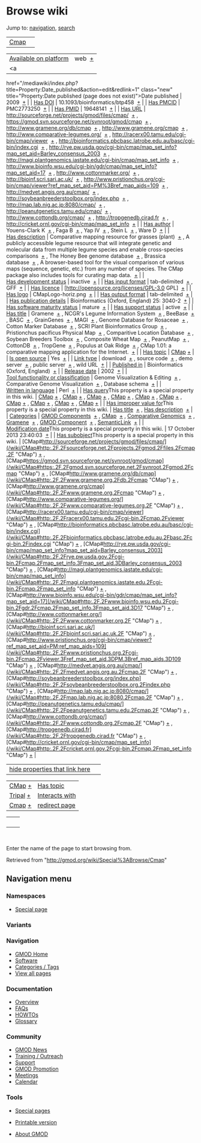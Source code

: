 









<span id="top"></span>







# <span dir="auto">Browse wiki</span>









Jump to: [navigation](#mw-navigation), [search](#p-search)





|                                                                |     |
|----------------------------------------------------------------|-----|
| <a href="/wiki/Cmap" class="mw-redirect" title="Cmap">Cmap</a> |     |

|  |  |
|----|----|
| [Available on platform](/wiki/Property%3AAvailable_on_platform "Property:Available on platform") | <span class="smwb-value">web  <span class="smwsearch">[+](/wiki/Special%3ASearchByProperty/Available-20on-20platform/web "Special%3ASearchByProperty/Available-20on-20platform/web")</span></span> |
| <a
href="/mediawiki/index.php?title=Property:Date_published&amp;action=edit&amp;redlink=1"
class="new"
title="Property:Date published (page does not exist)">Date published</a> | <span class="smwb-value">2009  <span class="smwsearch">[+](/wiki/Special%3ASearchByProperty/Date-20published/2009 "Special%3ASearchByProperty/Date-20published/2009")</span></span> |
| <a
href="/mediawiki/index.php?title=Property:Has_DOI&amp;action=edit&amp;redlink=1"
class="new" title="Property:Has DOI (page does not exist)">Has DOI</a> | <span class="smwb-value">10.1093/bioinformatics/btp458  <span class="smwsearch">[+](/wiki/Special%3ASearchByProperty/Has-20DOI/10.1093-2Fbioinformatics-2Fbtp458 "Special%3ASearchByProperty/Has-20DOI/10.1093-2Fbioinformatics-2Fbtp458")</span></span> |
| <a
href="/mediawiki/index.php?title=Property:Has_PMCID&amp;action=edit&amp;redlink=1"
class="new"
title="Property:Has PMCID (page does not exist)">Has PMCID</a> | <span class="smwb-value">PMC2773250  <span class="smwsearch">[+](/wiki/Special%3ASearchByProperty/Has-20PMCID/PMC2773250 "Special%3ASearchByProperty/Has-20PMCID/PMC2773250")</span></span> |
| <a
href="/mediawiki/index.php?title=Property:Has_PMID&amp;action=edit&amp;redlink=1"
class="new" title="Property:Has PMID (page does not exist)">Has PMID</a> | <span class="smwb-value">19648141  <span class="smwsearch">[+](/wiki/Special%3ASearchByProperty/Has-20PMID/19648141 "Special%3ASearchByProperty/Has-20PMID/19648141")</span></span> |
| [Has URL](/wiki/Property%3AHas_URL "Property:Has URL") | <span class="smwb-value"><a href="http://sourceforge.net/projects/gmod/files/cmap/"
class="external"
rel="nofollow">http://sourceforge.net/projects/gmod/files/cmap/</a>  <span class="smwsearch">[+](/wiki/Special%3ASearchByProperty/Has-20URL/http%3A-2F-2Fsourceforge.net-2Fprojects-2Fgmod-2Ffiles-2Fcmap-2F "Special%3ASearchByProperty/Has-20URL/http%3A-2F-2Fsourceforge.net-2Fprojects-2Fgmod-2Ffiles-2Fcmap-2F")</span></span> , <span class="smwb-value"><a href="https://gmod.svn.sourceforge.net/svnroot/gmod/cmap"
class="external"
rel="nofollow">https://gmod.svn.sourceforge.net/svnroot/gmod/cmap</a>  <span class="smwsearch">[+](/wiki/Special%3ASearchByProperty/Has-20URL/https%3A-2F-2Fgmod.svn.sourceforge.net-2Fsvnroot-2Fgmod-2Fcmap "Special%3ASearchByProperty/Has-20URL/https%3A-2F-2Fgmod.svn.sourceforge.net-2Fsvnroot-2Fgmod-2Fcmap")</span></span> , <span class="smwb-value"><a href="http://www.gramene.org/db/cmap" class="external"
rel="nofollow">http://www.gramene.org/db/cmap</a>  <span class="smwsearch">[+](/wiki/Special%3ASearchByProperty/Has-20URL/http%3A-2F-2Fwww.gramene.org-2Fdb-2Fcmap "Special%3ASearchByProperty/Has-20URL/http%3A-2F-2Fwww.gramene.org-2Fdb-2Fcmap")</span></span> , <span class="smwb-value"><a href="http://www.gramene.org/cmap" class="external"
rel="nofollow">http://www.gramene.org/cmap</a>  <span class="smwsearch">[+](/wiki/Special%3ASearchByProperty/Has-20URL/http%3A-2F-2Fwww.gramene.org-2Fcmap "Special%3ASearchByProperty/Has-20URL/http%3A-2F-2Fwww.gramene.org-2Fcmap")</span></span> , <span class="smwb-value"><a href="http://www.comparative-legumes.org/" class="external"
rel="nofollow">http://www.comparative-legumes.org/</a>  <span class="smwsearch">[+](/wiki/Special%3ASearchByProperty/Has-20URL/http%3A-2F-2Fwww.comparative-2Dlegumes.org-2F "Special%3ASearchByProperty/Has-20URL/http%3A-2F-2Fwww.comparative-2Dlegumes.org-2F")</span></span> , <span class="smwb-value"><a href="http://racerx00.tamu.edu/cgi-bin/cmap/viewer" class="external"
rel="nofollow">http://racerx00.tamu.edu/cgi-bin/cmap/viewer</a>  <span class="smwsearch">[+](/wiki/Special%3ASearchByProperty/Has-20URL/http%3A-2F-2Fracerx00.tamu.edu-2Fcgi-2Dbin-2Fcmap-2Fviewer "Special%3ASearchByProperty/Has-20URL/http%3A-2F-2Fracerx00.tamu.edu-2Fcgi-2Dbin-2Fcmap-2Fviewer")</span></span> , <span class="smwb-value"><a
href="http://bioinformatics.pbcbasc.latrobe.edu.au/basc/cgi-bin/index.cgi"
class="external"
rel="nofollow">http://bioinformatics.pbcbasc.latrobe.edu.au/basc/cgi-bin/index.cgi</a>  <span class="smwsearch">[+](/wiki/Special%3ASearchByProperty/Has-20URL/http%3A-2F-2Fbioinformatics.pbcbasc.latrobe.edu.au-2Fbasc-2Fcgi-2Dbin-2Findex.cgi "Special%3ASearchByProperty/Has-20URL/http%3A-2F-2Fbioinformatics.pbcbasc.latrobe.edu.au-2Fbasc-2Fcgi-2Dbin-2Findex.cgi")</span></span> , <span class="smwb-value"><a
href="http://rye.pw.usda.gov/cgi-bin/cmap/map_set_info?map_set_aid=Barley_consensus_2003"
class="external"
rel="nofollow">http://rye.pw.usda.gov/cgi-bin/cmap/map_set_info?map_set_aid=Barley_consensus_2003</a>  <span class="smwsearch">[+](/wiki/Special%3ASearchByProperty/Has-20URL/http:-2F-2Frye.pw.usda.gov-2Fcgi-2Dbin-2Fcmap-2Fmap_set_info-3Fmap_set_aid%3DBarley_consensus_2003 "Special%3ASearchByProperty/Has-20URL/http:-2F-2Frye.pw.usda.gov-2Fcgi-2Dbin-2Fcmap-2Fmap set info-3Fmap set aid=Barley consensus 2003")</span></span> , <span class="smwb-value"><a
href="http://magi.plantgenomics.iastate.edu/cgi-bin/cmap/map_set_info"
class="external"
rel="nofollow">http://magi.plantgenomics.iastate.edu/cgi-bin/cmap/map_set_info</a>  <span class="smwsearch">[+](/wiki/Special%3ASearchByProperty/Has-20URL/http%3A-2F-2Fmagi.plantgenomics.iastate.edu-2Fcgi-2Dbin-2Fcmap-2Fmap_set_info "Special%3ASearchByProperty/Has-20URL/http:-2F-2Fmagi.plantgenomics.iastate.edu-2Fcgi-2Dbin-2Fcmap-2Fmap set info")</span></span> , <span class="smwb-value"><a
href="http://www.bioinfo.wsu.edu/cgi-bin/gdr/cmap/map_set_info?map_set_aid=17"
class="external"
rel="nofollow">http://www.bioinfo.wsu.edu/cgi-bin/gdr/cmap/map_set_info?map_set_aid=17</a>  <span class="smwsearch">[+](/wiki/Special%3ASearchByProperty/Has-20URL/http:-2F-2Fwww.bioinfo.wsu.edu-2Fcgi-2Dbin-2Fgdr-2Fcmap-2Fmap_set_info-3Fmap_set_aid%3D17 "Special%3ASearchByProperty/Has-20URL/http:-2F-2Fwww.bioinfo.wsu.edu-2Fcgi-2Dbin-2Fgdr-2Fcmap-2Fmap set info-3Fmap set aid=17")</span></span> , <span class="smwb-value"><a href="http://www.cottonmarker.org/" class="external"
rel="nofollow">http://www.cottonmarker.org/</a>  <span class="smwsearch">[+](/wiki/Special%3ASearchByProperty/Has-20URL/http%3A-2F-2Fwww.cottonmarker.org-2F "Special%3ASearchByProperty/Has-20URL/http%3A-2F-2Fwww.cottonmarker.org-2F")</span></span> , <span class="smwb-value"><a href="http://bioinf.scri.sari.ac.uk/" class="external"
rel="nofollow">http://bioinf.scri.sari.ac.uk/</a>  <span class="smwsearch">[+](/wiki/Special%3ASearchByProperty/Has-20URL/http%3A-2F-2Fbioinf.scri.sari.ac.uk-2F "Special%3ASearchByProperty/Has-20URL/http%3A-2F-2Fbioinf.scri.sari.ac.uk-2F")</span></span> , <span class="smwb-value"><a
href="http://www.pristionchus.org/cgi-bin/cmap/viewer?ref_map_set_aid=PM%3Bref_map_aids=109"
class="external"
rel="nofollow">http://www.pristionchus.org/cgi-bin/cmap/viewer?ref_map_set_aid=PM%3Bref_map_aids=109</a>  <span class="smwsearch">[+](/wiki/Special%3ASearchByProperty/Has-20URL/http:-2F-2Fwww.pristionchus.org-2Fcgi-2Dbin-2Fcmap-2Fviewer-3Fref_map_set_aid%3DPM-253Bref_map_aids%3D109 "Special%3ASearchByProperty/Has-20URL/http:-2F-2Fwww.pristionchus.org-2Fcgi-2Dbin-2Fcmap-2Fviewer-3Fref map set aid=PM-253Bref map aids=109")</span></span> , <span class="smwb-value"><a href="http://medvet.angis.org.au/cmap/" class="external"
rel="nofollow">http://medvet.angis.org.au/cmap/</a>  <span class="smwsearch">[+](/wiki/Special%3ASearchByProperty/Has-20URL/http%3A-2F-2Fmedvet.angis.org.au-2Fcmap-2F "Special%3ASearchByProperty/Has-20URL/http%3A-2F-2Fmedvet.angis.org.au-2Fcmap-2F")</span></span> , <span class="smwb-value"><a href="http://soybeanbreederstoolbox.org/index.php" class="external"
rel="nofollow">http://soybeanbreederstoolbox.org/index.php</a>  <span class="smwsearch">[+](/wiki/Special%3ASearchByProperty/Has-20URL/http%3A-2F-2Fsoybeanbreederstoolbox.org-2Findex.php "Special%3ASearchByProperty/Has-20URL/http%3A-2F-2Fsoybeanbreederstoolbox.org-2Findex.php")</span></span> , <span class="smwb-value"><a href="http://map.lab.nig.ac.jp:8080/cmap/" class="external"
rel="nofollow">http://map.lab.nig.ac.jp:8080/cmap/</a>  <span class="smwsearch">[+](/wiki/Special%3ASearchByProperty/Has-20URL/http%3A-2F-2Fmap.lab.nig.ac.jp%3A8080-2Fcmap-2F "Special%3ASearchByProperty/Has-20URL/http%3A-2F-2Fmap.lab.nig.ac.jp%3A8080-2Fcmap-2F")</span></span> , <span class="smwb-value"><a href="http://peanutgenetics.tamu.edu/cmap/" class="external"
rel="nofollow">http://peanutgenetics.tamu.edu/cmap/</a>  <span class="smwsearch">[+](/wiki/Special%3ASearchByProperty/Has-20URL/http%3A-2F-2Fpeanutgenetics.tamu.edu-2Fcmap-2F "Special%3ASearchByProperty/Has-20URL/http%3A-2F-2Fpeanutgenetics.tamu.edu-2Fcmap-2F")</span></span> , <span class="smwb-value"><a href="http://www.cottondb.org/cmap/" class="external"
rel="nofollow">http://www.cottondb.org/cmap/</a>  <span class="smwsearch">[+](/wiki/Special%3ASearchByProperty/Has-20URL/http%3A-2F-2Fwww.cottondb.org-2Fcmap-2F "Special%3ASearchByProperty/Has-20URL/http%3A-2F-2Fwww.cottondb.org-2Fcmap-2F")</span></span> , <span class="smwb-value"><a href="http://tropgenedb.cirad.fr" class="external"
rel="nofollow">http://tropgenedb.cirad.fr</a>  <span class="smwsearch">[+](/wiki/Special%3ASearchByProperty/Has-20URL/http%3A-2F-2Ftropgenedb.cirad.fr "Special%3ASearchByProperty/Has-20URL/http%3A-2F-2Ftropgenedb.cirad.fr")</span></span> , <span class="smwb-value"><a href="http://cricket.ornl.gov/cgi-bin/cmap/map_set_info"
class="external"
rel="nofollow">http://cricket.ornl.gov/cgi-bin/cmap/map_set_info</a>  <span class="smwsearch">[+](/wiki/Special%3ASearchByProperty/Has-20URL/http%3A-2F-2Fcricket.ornl.gov-2Fcgi-2Dbin-2Fcmap-2Fmap_set_info "Special%3ASearchByProperty/Has-20URL/http:-2F-2Fcricket.ornl.gov-2Fcgi-2Dbin-2Fcmap-2Fmap set info")</span></span> |
| <a
href="/mediawiki/index.php?title=Property:Has_author&amp;action=edit&amp;redlink=1"
class="new"
title="Property:Has author (page does not exist)">Has author</a> | <span class="smwb-value">Youens-Clark K  <span class="smwsearch">[+](/wiki/Special%3ASearchByProperty/Has-20author/Youens-2DClark-20K "Special%3ASearchByProperty/Has-20author/Youens-2DClark-20K")</span></span> , <span class="smwb-value">Faga B  <span class="smwsearch">[+](/wiki/Special%3ASearchByProperty/Has-20author/Faga-20B "Special%3ASearchByProperty/Has-20author/Faga-20B")</span></span> , <span class="smwb-value">Yap IV  <span class="smwsearch">[+](/wiki/Special%3ASearchByProperty/Has-20author/Yap-20IV "Special%3ASearchByProperty/Has-20author/Yap-20IV")</span></span> , <span class="smwb-value">Stein L  <span class="smwsearch">[+](/wiki/Special%3ASearchByProperty/Has-20author/Stein-20L "Special%3ASearchByProperty/Has-20author/Stein-20L")</span></span> , <span class="smwb-value">Ware D  <span class="smwsearch">[+](/wiki/Special%3ASearchByProperty/Has-20author/Ware-20D "Special%3ASearchByProperty/Has-20author/Ware-20D")</span></span> |
| [Has description](/wiki/Property%3AHas_description "Property:Has description") | <span class="smwb-value">Comparative mapping resource for grasses (plant)  <span class="smwsearch">[+](/wiki/Special%3ASearchByProperty/Has-20description/Comparative-20mapping-20resource-20for-20grasses-20(plant) "Special%3ASearchByProperty/Has-20description/Comparative-20mapping-20resource-20for-20grasses-20(plant)")</span></span> , <span class="smwb-value">A publicly accessible legume resource that will integrate genetic and molecular data from multiple legume species and enable cross-species comparisons  <span class="smwsearch">[+](/wiki/Special%3ASearchByProperty/Has-20description/A-20publicly-20accessible-20legume-20resource-20that-20will-20integrate-20genetic-20and-20molecular-20data-20from-20multiple-20legume-20species-20and-20enable-20cross-2Dspecies-20comparisons "Special%3ASearchByProperty/Has-20description/A-20publicly-20accessible-20legume-20resource-20that-20will-20integrate-20genetic-20and-20molecular-20data-20from-20multiple-20legume-20species-20and-20enable-20cross-2Dspecies-20comparisons")</span></span> , <span class="smwb-value">The Honey Bee genome database  <span class="smwsearch">[+](/wiki/Special%3ASearchByProperty/Has-20description/The-20Honey-20Bee-20genome-20database "Special%3ASearchByProperty/Has-20description/The-20Honey-20Bee-20genome-20database")</span></span> , <span class="smwb-value">Brassica database  <span class="smwsearch">[+](/wiki/Special%3ASearchByProperty/Has-20description/Brassica-20database "Special%3ASearchByProperty/Has-20description/Brassica-20database")</span></span> , <span class="smwb-value">A browser-based tool for the visual comparison of various maps (sequence, genetic, etc.) from any number of species. The CMap package also includes tools for curating map data.  <span class="smwsearch">[+](/wiki/Special%3ASearchByProperty/Has-20description/A-20browser-2Dbased-20tool-20for-20the-20visual-20comparison-20of-20various-20maps-20(sequence,-20genetic,-20etc.)-20from-20any-20number-20of-20species.-20The-20CMap-20package-20also-20includes-20tools-20for-20curating-20map-20data. "Special%3ASearchByProperty/Has-20description/A-20browser-2Dbased-20tool-20for-20the-20visual-20comparison-20of-20various-20maps-20(sequence,-20genetic,-20etc.)-20from-20any-20number-20of-20species.-20The-20CMap-20package-20also-20includes-20tools-20for-20curating-20map-20data.")</span></span> |
| [Has development status](/wiki/Property%3AHas_development_status "Property:Has development status") | <span class="smwb-value">inactive  <span class="smwsearch">[+](/wiki/Special%3ASearchByProperty/Has-20development-20status/inactive "Special%3ASearchByProperty/Has-20development-20status/inactive")</span></span> |
| [Has input format](/wiki/Property%3AHas_input_format "Property:Has input format") | <span class="smwb-value">tab-delimited  <span class="smwsearch">[+](/wiki/Special%3ASearchByProperty/Has-20input-20format/tab-2Ddelimited "Special%3ASearchByProperty/Has-20input-20format/tab-2Ddelimited")</span></span> , <span class="smwb-value">GFF  <span class="smwsearch">[+](/wiki/Special%3ASearchByProperty/Has-20input-20format/GFF "Special%3ASearchByProperty/Has-20input-20format/GFF")</span></span> |
| [Has licence](/wiki/Property%3AHas_licence "Property:Has licence") | <span class="smwb-value">\[http://opensource.org/licenses/GPL-3.0 GPL\]  <span class="smwsearch">[+](/wiki/Special%3ASearchByProperty/Has-20licence/-5Bhttp%3A-2F-2Fopensource.org-2Flicenses-2FGPL-2D3.0-20GPL-5D "Special%3ASearchByProperty/Has-20licence/-5Bhttp%3A-2F-2Fopensource.org-2Flicenses-2FGPL-2D3.0-20GPL-5D")</span></span> |
| [Has logo](/wiki/Property%3AHas_logo "Property:Has logo") | <span class="smwb-value">CMapLogo-horiz.png  <span class="smwsearch">[+](/wiki/Special%3ASearchByProperty/Has-20logo/CMapLogo-2Dhoriz.png "Special%3ASearchByProperty/Has-20logo/CMapLogo-2Dhoriz.png")</span></span> |
| [Has output format](/wiki/Property%3AHas_output_format "Property:Has output format") | <span class="smwb-value">tab-delimited  <span class="smwsearch">[+](/wiki/Special%3ASearchByProperty/Has-20output-20format/tab-2Ddelimited "Special%3ASearchByProperty/Has-20output-20format/tab-2Ddelimited")</span></span> |
| <a
href="/mediawiki/index.php?title=Property:Has_publication_details&amp;action=edit&amp;redlink=1"
class="new"
title="Property:Has publication details (page does not exist)">Has publication details</a> | <span class="smwb-value">Bioinformatics (Oxford, England) 25: 3040-2  <span class="smwsearch">[+](/wiki/Special%3ASearchByProperty/Has-20publication-20details/Bioinformatics-20(Oxford,-20England)-2025:-203040-2D2 "Special%3ASearchByProperty/Has-20publication-20details/Bioinformatics-20(Oxford,-20England)-2025:-203040-2D2")</span></span> |
| [Has software maturity status](/wiki/Property%3AHas_software_maturity_status "Property:Has software maturity status") | <span class="smwb-value">mature  <span class="smwsearch">[+](/wiki/Special%3ASearchByProperty/Has-20software-20maturity-20status/mature "Special%3ASearchByProperty/Has-20software-20maturity-20status/mature")</span></span> |
| [Has support status](/wiki/Property%3AHas_support_status "Property:Has support status") | <span class="smwb-value">active  <span class="smwsearch">[+](/wiki/Special%3ASearchByProperty/Has-20support-20status/active "Special%3ASearchByProperty/Has-20support-20status/active")</span></span> |
| [Has title](/wiki/Property%3AHas_title "Property:Has title") | <span class="smwb-value">Gramene  <span class="smwsearch">[+](/wiki/Special%3ASearchByProperty/Has-20title/Gramene "Special%3ASearchByProperty/Has-20title/Gramene")</span></span> , <span class="smwb-value">NCGR's Legume Information System  <span class="smwsearch">[+](/wiki/Special%3ASearchByProperty/Has-20title/NCGR%27s-20Legume-20Information-20System "Special%3ASearchByProperty/Has-20title/NCGR's-20Legume-20Information-20System")</span></span> , <span class="smwb-value">BeeBase  <span class="smwsearch">[+](/wiki/Special%3ASearchByProperty/Has-20title/BeeBase "Special%3ASearchByProperty/Has-20title/BeeBase")</span></span> , <span class="smwb-value">BASC  <span class="smwsearch">[+](/wiki/Special%3ASearchByProperty/Has-20title/BASC "Special%3ASearchByProperty/Has-20title/BASC")</span></span> , <span class="smwb-value">GrainGenes  <span class="smwsearch">[+](/wiki/Special%3ASearchByProperty/Has-20title/GrainGenes "Special%3ASearchByProperty/Has-20title/GrainGenes")</span></span> , <span class="smwb-value">MAGI  <span class="smwsearch">[+](/wiki/Special%3ASearchByProperty/Has-20title/MAGI "Special%3ASearchByProperty/Has-20title/MAGI")</span></span> , <span class="smwb-value">Genome Database for Rosaceae  <span class="smwsearch">[+](/wiki/Special%3ASearchByProperty/Has-20title/Genome-20Database-20for-20Rosaceae "Special%3ASearchByProperty/Has-20title/Genome-20Database-20for-20Rosaceae")</span></span> , <span class="smwb-value">Cotton Marker Database  <span class="smwsearch">[+](/wiki/Special%3ASearchByProperty/Has-20title/Cotton-20Marker-20Database "Special%3ASearchByProperty/Has-20title/Cotton-20Marker-20Database")</span></span> , <span class="smwb-value">SCRI Plant Bioinformatics Group  <span class="smwsearch">[+](/wiki/Special%3ASearchByProperty/Has-20title/SCRI-20Plant-20Bioinformatics-20Group "Special%3ASearchByProperty/Has-20title/SCRI-20Plant-20Bioinformatics-20Group")</span></span> , <span class="smwb-value">Pristionchus pacificus Physical Map  <span class="smwsearch">[+](/wiki/Special%3ASearchByProperty/Has-20title/Pristionchus-20pacificus-20Physical-20Map "Special%3ASearchByProperty/Has-20title/Pristionchus-20pacificus-20Physical-20Map")</span></span> , <span class="smwb-value">Comparitive Location Database  <span class="smwsearch">[+](/wiki/Special%3ASearchByProperty/Has-20title/Comparitive-20Location-20Database "Special%3ASearchByProperty/Has-20title/Comparitive-20Location-20Database")</span></span> , <span class="smwb-value">Soybean Breeders Toolbox  <span class="smwsearch">[+](/wiki/Special%3ASearchByProperty/Has-20title/Soybean-20Breeders-20Toolbox "Special%3ASearchByProperty/Has-20title/Soybean-20Breeders-20Toolbox")</span></span> , <span class="smwb-value">Composite Wheat Map  <span class="smwsearch">[+](/wiki/Special%3ASearchByProperty/Has-20title/Composite-20Wheat-20Map "Special%3ASearchByProperty/Has-20title/Composite-20Wheat-20Map")</span></span> , <span class="smwb-value">PeanutMap  <span class="smwsearch">[+](/wiki/Special%3ASearchByProperty/Has-20title/PeanutMap "Special%3ASearchByProperty/Has-20title/PeanutMap")</span></span> , <span class="smwb-value">CottonDB  <span class="smwsearch">[+](/wiki/Special%3ASearchByProperty/Has-20title/CottonDB "Special%3ASearchByProperty/Has-20title/CottonDB")</span></span> , <span class="smwb-value">TropGene  <span class="smwsearch">[+](/wiki/Special%3ASearchByProperty/Has-20title/TropGene "Special%3ASearchByProperty/Has-20title/TropGene")</span></span> , <span class="smwb-value">Populus at Oak Ridge  <span class="smwsearch">[+](/wiki/Special%3ASearchByProperty/Has-20title/Populus-20at-20Oak-20Ridge "Special%3ASearchByProperty/Has-20title/Populus-20at-20Oak-20Ridge")</span></span> , <span class="smwb-value">CMap 1.01: a comparative mapping application for the Internet.  <span class="smwsearch">[+](/wiki/Special%3ASearchByProperty/Has-20title/CMap-201.01:-20a-20comparative-20mapping-20application-20for-20the-20Internet. "Special%3ASearchByProperty/Has-20title/CMap-201.01:-20a-20comparative-20mapping-20application-20for-20the-20Internet.")</span></span> |
| [Has topic](/wiki/Property%3AHas_topic "Property:Has topic") | <span class="smwb-value">[CMap](/wiki/CMap "CMap") <span class="smwbrowse">[+](/wiki/Special%3ABrowse/CMap "Special%3ABrowse/CMap")</span></span> |
| [Is open source](/wiki/Property%3AIs_open_source "Property:Is open source") | <span class="smwb-value">Yes  <span class="smwsearch">[+](/wiki/Special%3ASearchByProperty/Is-20open-20source/Yes "Special%3ASearchByProperty/Is-20open-20source/Yes")</span></span> |
| [Link type](/wiki/Property%3ALink_type "Property:Link type") | <span class="smwb-value">download  <span class="smwsearch">[+](/wiki/Special%3ASearchByProperty/Link-20type/download "Special%3ASearchByProperty/Link-20type/download")</span></span> , <span class="smwb-value">source code  <span class="smwsearch">[+](/wiki/Special%3ASearchByProperty/Link-20type/source-20code "Special%3ASearchByProperty/Link-20type/source-20code")</span></span> , <span class="smwb-value">demo server  <span class="smwsearch">[+](/wiki/Special%3ASearchByProperty/Link-20type/demo-20server "Special%3ASearchByProperty/Link-20type/demo-20server")</span></span> , <span class="smwb-value">public server  <span class="smwsearch">[+](/wiki/Special%3ASearchByProperty/Link-20type/public-20server "Special%3ASearchByProperty/Link-20type/public-20server")</span></span> , <span class="smwb-value">wild URL  <span class="smwsearch">[+](/wiki/Special%3ASearchByProperty/Link-20type/wild-20URL "Special%3ASearchByProperty/Link-20type/wild-20URL")</span></span> |
| <a
href="/mediawiki/index.php?title=Property:Published_in&amp;action=edit&amp;redlink=1"
class="new"
title="Property:Published in (page does not exist)">Published in</a> | <span class="smwb-value">Bioinformatics (Oxford, England)  <span class="smwsearch">[+](/wiki/Special%3ASearchByProperty/Published-20in/Bioinformatics-20(Oxford,-20England) "Special%3ASearchByProperty/Published-20in/Bioinformatics-20(Oxford,-20England)")</span></span> |
| [Release date](/wiki/Property%3ARelease_date "Property:Release date") | <span class="smwb-value">2002  <span class="smwsearch">[+](/wiki/Special%3ASearchByProperty/Release-20date/2002 "Special%3ASearchByProperty/Release-20date/2002")</span></span> |
| [Tool functionality or classification](/wiki/Property%3ATool_functionality_or_classification "Property:Tool functionality or classification") | <span class="smwb-value">Genome Visualization & Editing  <span class="smwsearch">[+](/wiki/Special%3ASearchByProperty/Tool-20functionality-20or-20classification/Genome-20Visualization-20-26-20Editing "Special%3ASearchByProperty/Tool-20functionality-20or-20classification/Genome-20Visualization-20-26-20Editing")</span></span> , <span class="smwb-value">Comparative Genome Visualization  <span class="smwsearch">[+](/wiki/Special%3ASearchByProperty/Tool-20functionality-20or-20classification/Comparative-20Genome-20Visualization "Special%3ASearchByProperty/Tool-20functionality-20or-20classification/Comparative-20Genome-20Visualization")</span></span> , <span class="smwb-value">Database schema  <span class="smwsearch">[+](/wiki/Special%3ASearchByProperty/Tool-20functionality-20or-20classification/Database-20schema "Special%3ASearchByProperty/Tool-20functionality-20or-20classification/Database-20schema")</span></span> |
| [Written in language](/wiki/Property%3AWritten_in_language "Property:Written in language") | <span class="smwb-value">Perl  <span class="smwsearch">[+](/wiki/Special%3ASearchByProperty/Written-20in-20language/Perl "Special%3ASearchByProperty/Written-20in-20language/Perl")</span></span> |
| <span class="smw-highlighter" data-type="1" state="inline" data-title="Property"><span class="smwbuiltin">[Has query](/wiki/Property:Has_query "Property:Has query")</span><span class="smwttcontent">This property is a special property in this wiki.</span></span> | <span class="smwb-value">[CMap](/wiki/CMap#_QUERY0705f9a2aada5d9cbd4804ef7d0e01cd "CMap") <span class="smwbrowse">[+](/wiki/Special%3ABrowse/CMap-23_QUERY0705f9a2aada5d9cbd4804ef7d0e01cd "Special%3ABrowse/CMap-23 QUERY0705f9a2aada5d9cbd4804ef7d0e01cd")</span></span> , <span class="smwb-value">[CMap](/wiki/CMap#_QUERY7b420865545551f7183675125b8d9e6f "CMap") <span class="smwbrowse">[+](/wiki/Special%3ABrowse/CMap-23_QUERY7b420865545551f7183675125b8d9e6f "Special%3ABrowse/CMap-23 QUERY7b420865545551f7183675125b8d9e6f")</span></span> , <span class="smwb-value">[CMap](/wiki/CMap#_QUERY708c882f6506039680034ff602a41148 "CMap") <span class="smwbrowse">[+](/wiki/Special%3ABrowse/CMap-23_QUERY708c882f6506039680034ff602a41148 "Special%3ABrowse/CMap-23 QUERY708c882f6506039680034ff602a41148")</span></span> , <span class="smwb-value">[CMap](/wiki/CMap#_QUERYe88d65f36584ad90147d1b37780abe04 "CMap") <span class="smwbrowse">[+](/wiki/Special%3ABrowse/CMap-23_QUERYe88d65f36584ad90147d1b37780abe04 "Special%3ABrowse/CMap-23 QUERYe88d65f36584ad90147d1b37780abe04")</span></span> , <span class="smwb-value">[CMap](/wiki/CMap#_QUERY9dc462f9578e23031f5f804d6c49fdb3 "CMap") <span class="smwbrowse">[+](/wiki/Special%3ABrowse/CMap-23_QUERY9dc462f9578e23031f5f804d6c49fdb3 "Special%3ABrowse/CMap-23 QUERY9dc462f9578e23031f5f804d6c49fdb3")</span></span> , <span class="smwb-value">[CMap](/wiki/CMap#_QUERYd2cc4e14814fb2a1bae1057f7a6ea370 "CMap") <span class="smwbrowse">[+](/wiki/Special%3ABrowse/CMap-23_QUERYd2cc4e14814fb2a1bae1057f7a6ea370 "Special%3ABrowse/CMap-23 QUERYd2cc4e14814fb2a1bae1057f7a6ea370")</span></span> , <span class="smwb-value">[CMap](/wiki/CMap#_QUERY88a1da86c9890a26d6e594d9019dd274 "CMap") <span class="smwbrowse">[+](/wiki/Special%3ABrowse/CMap-23_QUERY88a1da86c9890a26d6e594d9019dd274 "Special%3ABrowse/CMap-23 QUERY88a1da86c9890a26d6e594d9019dd274")</span></span> , <span class="smwb-value">[CMap](/wiki/CMap#_QUERYebb6a95f0d470efe26ff11dcdcc71421 "CMap") <span class="smwbrowse">[+](/wiki/Special%3ABrowse/CMap-23_QUERYebb6a95f0d470efe26ff11dcdcc71421 "Special%3ABrowse/CMap-23 QUERYebb6a95f0d470efe26ff11dcdcc71421")</span></span> , <span class="smwb-value">[CMap](/wiki/CMap#_QUERYd62c84ac881db8688ce0682a3bc4d907 "CMap") <span class="smwbrowse">[+](/wiki/Special%3ABrowse/CMap-23_QUERYd62c84ac881db8688ce0682a3bc4d907 "Special%3ABrowse/CMap-23 QUERYd62c84ac881db8688ce0682a3bc4d907")</span></span> , <span class="smwb-value">[CMap](/wiki/CMap#_QUERYffeaf28b67db3d11915d96ccf200f152 "CMap") <span class="smwbrowse">[+](/wiki/Special%3ABrowse/CMap-23_QUERYffeaf28b67db3d11915d96ccf200f152 "Special%3ABrowse/CMap-23 QUERYffeaf28b67db3d11915d96ccf200f152")</span></span> |
| <span class="smw-highlighter" data-type="1" state="inline" data-title="Property"><span class="smwbuiltin">[Has improper value for](/wiki/Property:Has_improper_value_for "Property:Has improper value for")</span><span class="smwttcontent">This property is a special property in this wiki.</span></span> | <span class="smwb-value">[Has title](/wiki/Property%3AHas_title "Property:Has title")  <span class="smwsearch">[+](/wiki/Special%3ASearchByProperty/Has-20improper-20value-20for/Has-20title "Special%3ASearchByProperty/Has-20improper-20value-20for/Has-20title")</span></span> , <span class="smwb-value">[Has description](/wiki/Property%3AHas_description "Property:Has description")  <span class="smwsearch">[+](/wiki/Special%3ASearchByProperty/Has-20improper-20value-20for/Has-20description "Special%3ASearchByProperty/Has-20improper-20value-20for/Has-20description")</span></span> |
| [Categories](/wiki/Special%3ACategories "Special%3ACategories") | <span class="smwb-value">[GMOD Components](/wiki/Category%3AGMOD_Components "Category%3AGMOD Components")  <span class="smwsearch">[+](/wiki/Special%3ASearchByProperty/GMOD-20Components "Special%3ASearchByProperty/GMOD-20Components")</span></span> , <span class="smwb-value">[CMap](/wiki/Category%3ACMap "Category%3ACMap")  <span class="smwsearch">[+](/wiki/Special%3ASearchByProperty/CMap "Special%3ASearchByProperty/CMap")</span></span> , <span class="smwb-value">[Comparative Genomics](/wiki/Category%3AComparative_Genomics "Category%3AComparative Genomics")  <span class="smwsearch">[+](/wiki/Special%3ASearchByProperty/Comparative-20Genomics "Special%3ASearchByProperty/Comparative-20Genomics")</span></span> , <span class="smwb-value">[Gramene](/wiki/Category%3AGramene "Category%3AGramene")  <span class="smwsearch">[+](/wiki/Special%3ASearchByProperty/Gramene "Special%3ASearchByProperty/Gramene")</span></span> , <span class="smwb-value">[GMOD Component](/wiki/Category%3AGMOD_Component "Category%3AGMOD Component")  <span class="smwsearch">[+](/wiki/Special%3ASearchByProperty/GMOD-20Component "Special%3ASearchByProperty/GMOD-20Component")</span></span> , <span class="smwb-value"><a
href="/mediawiki/index.php?title=Category%3ASemanticLink&amp;action=edit&amp;redlink=1"
class="new"
title="Category%3ASemanticLink (page does not exist)">SemanticLink</a>  <span class="smwsearch">[+](/wiki/Special%3ASearchByProperty/SemanticLink "Special%3ASearchByProperty/SemanticLink")</span></span> |
| <span class="smw-highlighter" data-type="1" state="inline" data-title="Property"><span class="smwbuiltin">[Modification date](/wiki/Property:Modification_date "Property:Modification date")</span><span class="smwttcontent">This property is a special property in this wiki.</span></span> | <span class="smwb-value">17 October 2013 23:40:03  <span class="smwsearch">[+](/wiki/Special%3ASearchByProperty/Modification-20date/17-20October-202013-2023:40:03 "Special%3ASearchByProperty/Modification-20date/17-20October-202013-2023:40:03")</span></span> |
| <span class="smw-highlighter" data-type="1" state="inline" data-title="Property"><span class="smwbuiltin">[Has subobject](/wiki/Property%3AHas_subobject "Property:Has subobject")</span><span class="smwttcontent">This property is a special property in this wiki.</span></span> | <span class="smwb-value">[CMap#http://sourceforge.net/projects/gmod/files/cmap/](/wiki/CMap#http:.2F.2Fsourceforge.net.2Fprojects.2Fgmod.2Ffiles.2Fcmap.2F "CMap") <span class="smwbrowse">[+](/wiki/Special%3ABrowse/CMap-23http%3A-2F-2Fsourceforge.net-2Fprojects-2Fgmod-2Ffiles-2Fcmap-2F "Special%3ABrowse/CMap-23http%3A-2F-2Fsourceforge.net-2Fprojects-2Fgmod-2Ffiles-2Fcmap-2F")</span></span> , <span class="smwb-value">[CMap#https://gmod.svn.sourceforge.net/svnroot/gmod/cmap](/wiki/CMap#https:.2F.2Fgmod.svn.sourceforge.net.2Fsvnroot.2Fgmod.2Fcmap "CMap") <span class="smwbrowse">[+](/wiki/Special%3ABrowse/CMap-23https%3A-2F-2Fgmod.svn.sourceforge.net-2Fsvnroot-2Fgmod-2Fcmap "Special%3ABrowse/CMap-23https%3A-2F-2Fgmod.svn.sourceforge.net-2Fsvnroot-2Fgmod-2Fcmap")</span></span> , <span class="smwb-value">[CMap#http://www.gramene.org/db/cmap](/wiki/CMap#http:.2F.2Fwww.gramene.org.2Fdb.2Fcmap "CMap") <span class="smwbrowse">[+](/wiki/Special%3ABrowse/CMap-23http%3A-2F-2Fwww.gramene.org-2Fdb-2Fcmap "Special%3ABrowse/CMap-23http%3A-2F-2Fwww.gramene.org-2Fdb-2Fcmap")</span></span> , <span class="smwb-value">[CMap#http://www.gramene.org/cmap](/wiki/CMap#http:.2F.2Fwww.gramene.org.2Fcmap "CMap") <span class="smwbrowse">[+](/wiki/Special%3ABrowse/CMap-23http%3A-2F-2Fwww.gramene.org-2Fcmap "Special%3ABrowse/CMap-23http%3A-2F-2Fwww.gramene.org-2Fcmap")</span></span> , <span class="smwb-value">[CMap#http://www.comparative-legumes.org/](/wiki/CMap#http:.2F.2Fwww.comparative-legumes.org.2F "CMap") <span class="smwbrowse">[+](/wiki/Special%3ABrowse/CMap-23http%3A-2F-2Fwww.comparative-2Dlegumes.org-2F "Special%3ABrowse/CMap-23http%3A-2F-2Fwww.comparative-2Dlegumes.org-2F")</span></span> , <span class="smwb-value">[CMap#http://racerx00.tamu.edu/cgi-bin/cmap/viewer](/wiki/CMap#http:.2F.2Fracerx00.tamu.edu.2Fcgi-bin.2Fcmap.2Fviewer "CMap") <span class="smwbrowse">[+](/wiki/Special%3ABrowse/CMap-23http%3A-2F-2Fracerx00.tamu.edu-2Fcgi-2Dbin-2Fcmap-2Fviewer "Special%3ABrowse/CMap-23http%3A-2F-2Fracerx00.tamu.edu-2Fcgi-2Dbin-2Fcmap-2Fviewer")</span></span> , <span class="smwb-value">[CMap#http://bioinformatics.pbcbasc.latrobe.edu.au/basc/cgi-bin/index.cgi](/wiki/CMap#http:.2F.2Fbioinformatics.pbcbasc.latrobe.edu.au.2Fbasc.2Fcgi-bin.2Findex.cgi "CMap") <span class="smwbrowse">[+](/wiki/Special%3ABrowse/CMap-23http%3A-2F-2Fbioinformatics.pbcbasc.latrobe.edu.au-2Fbasc-2Fcgi-2Dbin-2Findex.cgi "Special%3ABrowse/CMap-23http%3A-2F-2Fbioinformatics.pbcbasc.latrobe.edu.au-2Fbasc-2Fcgi-2Dbin-2Findex.cgi")</span></span> , <span class="smwb-value">[CMap#http://rye.pw.usda.gov/cgi-bin/cmap/map_set_info?map_set_aid=Barley_consensus_2003](/wiki/CMap#http:.2F.2Frye.pw.usda.gov.2Fcgi-bin.2Fcmap.2Fmap_set_info.3Fmap_set_aid.3DBarley_consensus_2003 "CMap") <span class="smwbrowse">[+](/wiki/Special%3ABrowse/CMap-23http:-2F-2Frye.pw.usda.gov-2Fcgi-2Dbin-2Fcmap-2Fmap_set_info-3Fmap_set_aid%3DBarley_consensus_2003 "Special%3ABrowse/CMap-23http:-2F-2Frye.pw.usda.gov-2Fcgi-2Dbin-2Fcmap-2Fmap set info-3Fmap set aid=Barley consensus 2003")</span></span> , <span class="smwb-value">[CMap#http://magi.plantgenomics.iastate.edu/cgi-bin/cmap/map_set_info](/wiki/CMap#http:.2F.2Fmagi.plantgenomics.iastate.edu.2Fcgi-bin.2Fcmap.2Fmap_set_info "CMap") <span class="smwbrowse">[+](/wiki/Special%3ABrowse/CMap-23http%3A-2F-2Fmagi.plantgenomics.iastate.edu-2Fcgi-2Dbin-2Fcmap-2Fmap_set_info "Special%3ABrowse/CMap-23http:-2F-2Fmagi.plantgenomics.iastate.edu-2Fcgi-2Dbin-2Fcmap-2Fmap set info")</span></span> , <span class="smwb-value">[CMap#http://www.bioinfo.wsu.edu/cgi-bin/gdr/cmap/map_set_info?map_set_aid=17](/wiki/CMap#http:.2F.2Fwww.bioinfo.wsu.edu.2Fcgi-bin.2Fgdr.2Fcmap.2Fmap_set_info.3Fmap_set_aid.3D17 "CMap") <span class="smwbrowse">[+](/wiki/Special%3ABrowse/CMap-23http:-2F-2Fwww.bioinfo.wsu.edu-2Fcgi-2Dbin-2Fgdr-2Fcmap-2Fmap_set_info-3Fmap_set_aid%3D17 "Special%3ABrowse/CMap-23http:-2F-2Fwww.bioinfo.wsu.edu-2Fcgi-2Dbin-2Fgdr-2Fcmap-2Fmap set info-3Fmap set aid=17")</span></span> , <span class="smwb-value">[CMap#http://www.cottonmarker.org/](/wiki/CMap#http:.2F.2Fwww.cottonmarker.org.2F "CMap") <span class="smwbrowse">[+](/wiki/Special%3ABrowse/CMap-23http%3A-2F-2Fwww.cottonmarker.org-2F "Special%3ABrowse/CMap-23http%3A-2F-2Fwww.cottonmarker.org-2F")</span></span> , <span class="smwb-value">[CMap#http://bioinf.scri.sari.ac.uk/](/wiki/CMap#http:.2F.2Fbioinf.scri.sari.ac.uk.2F "CMap") <span class="smwbrowse">[+](/wiki/Special%3ABrowse/CMap-23http%3A-2F-2Fbioinf.scri.sari.ac.uk-2F "Special%3ABrowse/CMap-23http%3A-2F-2Fbioinf.scri.sari.ac.uk-2F")</span></span> , <span class="smwb-value">[CMap#http://www.pristionchus.org/cgi-bin/cmap/viewer?ref_map_set_aid=PM;ref_map_aids=109](/wiki/CMap#http:.2F.2Fwww.pristionchus.org.2Fcgi-bin.2Fcmap.2Fviewer.3Fref_map_set_aid.3DPM.3Bref_map_aids.3D109 "CMap") <span class="smwbrowse">[+](/wiki/Special%3ABrowse/CMap-23http:-2F-2Fwww.pristionchus.org-2Fcgi-2Dbin-2Fcmap-2Fviewer-3Fref_map_set_aid%3DPM;ref_map_aids%3D109 "Special%3ABrowse/CMap-23http:-2F-2Fwww.pristionchus.org-2Fcgi-2Dbin-2Fcmap-2Fviewer-3Fref map set aid=PM;ref map aids=109")</span></span> , <span class="smwb-value">[CMap#http://medvet.angis.org.au/cmap/](/wiki/CMap#http:.2F.2Fmedvet.angis.org.au.2Fcmap.2F "CMap") <span class="smwbrowse">[+](/wiki/Special%3ABrowse/CMap-23http%3A-2F-2Fmedvet.angis.org.au-2Fcmap-2F "Special%3ABrowse/CMap-23http%3A-2F-2Fmedvet.angis.org.au-2Fcmap-2F")</span></span> , <span class="smwb-value">[CMap#http://soybeanbreederstoolbox.org/index.php](/wiki/CMap#http:.2F.2Fsoybeanbreederstoolbox.org.2Findex.php "CMap") <span class="smwbrowse">[+](/wiki/Special%3ABrowse/CMap-23http%3A-2F-2Fsoybeanbreederstoolbox.org-2Findex.php "Special%3ABrowse/CMap-23http%3A-2F-2Fsoybeanbreederstoolbox.org-2Findex.php")</span></span> , <span class="smwb-value">[CMap#http://map.lab.nig.ac.jp:8080/cmap/](/wiki/CMap#http:.2F.2Fmap.lab.nig.ac.jp:8080.2Fcmap.2F "CMap") <span class="smwbrowse">[+](/wiki/Special%3ABrowse/CMap-23http%3A-2F-2Fmap.lab.nig.ac.jp%3A8080-2Fcmap-2F "Special%3ABrowse/CMap-23http%3A-2F-2Fmap.lab.nig.ac.jp%3A8080-2Fcmap-2F")</span></span> , <span class="smwb-value">[CMap#http://peanutgenetics.tamu.edu/cmap/](/wiki/CMap#http:.2F.2Fpeanutgenetics.tamu.edu.2Fcmap.2F "CMap") <span class="smwbrowse">[+](/wiki/Special%3ABrowse/CMap-23http%3A-2F-2Fpeanutgenetics.tamu.edu-2Fcmap-2F "Special%3ABrowse/CMap-23http%3A-2F-2Fpeanutgenetics.tamu.edu-2Fcmap-2F")</span></span> , <span class="smwb-value">[CMap#http://www.cottondb.org/cmap/](/wiki/CMap#http:.2F.2Fwww.cottondb.org.2Fcmap.2F "CMap") <span class="smwbrowse">[+](/wiki/Special%3ABrowse/CMap-23http%3A-2F-2Fwww.cottondb.org-2Fcmap-2F "Special%3ABrowse/CMap-23http%3A-2F-2Fwww.cottondb.org-2Fcmap-2F")</span></span> , <span class="smwb-value">[CMap#http://tropgenedb.cirad.fr](/wiki/CMap#http:.2F.2Ftropgenedb.cirad.fr "CMap") <span class="smwbrowse">[+](/wiki/Special%3ABrowse/CMap-23http%3A-2F-2Ftropgenedb.cirad.fr "Special%3ABrowse/CMap-23http%3A-2F-2Ftropgenedb.cirad.fr")</span></span> , <span class="smwb-value">[CMap#http://cricket.ornl.gov/cgi-bin/cmap/map_set_info](/wiki/CMap#http:.2F.2Fcricket.ornl.gov.2Fcgi-bin.2Fcmap.2Fmap_set_info "CMap") <span class="smwbrowse">[+](/wiki/Special%3ABrowse/CMap-23http%3A-2F-2Fcricket.ornl.gov-2Fcgi-2Dbin-2Fcmap-2Fmap_set_info "Special%3ABrowse/CMap-23http:-2F-2Fcricket.ornl.gov-2Fcgi-2Dbin-2Fcmap-2Fmap set info")</span></span> |

<span id="smw_browse_incoming"></span>

|  |  |
|----|----|
| [hide properties that link here](/mediawiki/index.php?title=Special:Browse&offset=0&dir=out&article=Cmap)  |  |

|  |  |
|----|----|
| <span class="smwb-ivalue">[CMap](/wiki/CMap "CMap") <span class="smwbrowse">[+](/wiki/Special%3ABrowse/CMap "Special%3ABrowse/CMap")</span></span> | [Has topic](/wiki/Property%3AHas_topic "Property:Has topic") |
| <span class="smwb-ivalue">[Tripal](/wiki/Tripal "Tripal") <span class="smwbrowse">[+](/wiki/Special%3ABrowse/Tripal "Special%3ABrowse/Tripal")</span></span> | [Interacts with](/wiki/Property%3AInteracts_with "Property:Interacts with") |
| <span class="smwb-ivalue"><a href="/wiki/Cmap" class="mw-redirect" title="Cmap">Cmap</a> <span class="smwbrowse">[+](/wiki/Special%3ABrowse/Cmap "Special%3ABrowse/Cmap")</span></span> | [redirect page](/wiki/Special:ListRedirects "Special:ListRedirects") |

|     |     |
|-----|-----|
|     |     |

 

Enter the name of the page to start browsing from.  





Retrieved from "<http://gmod.org/wiki/Special%3ABrowse/Cmap>"

















## Navigation menu









### Namespaces

- <span id="ca-nstab-special">[Special
  page](/wiki/Special%3ABrowse/Cmap "This is a special page, you cannot edit the page itself")</span>





### 

### Variants[](#)



























<a href="/wiki/Main_Page"
style="background-image: url(http://gmod.org/images/GMOD-cogs.png);"
title="Visit the main page"></a>





### Navigation



- <span id="n-GMOD-Home">[GMOD Home](/wiki/Main_Page)</span>
- <span id="n-Software">[Software](/wiki/GMOD_Components)</span>
- <span id="n-Categories-.2F-Tags">[Categories /
  Tags](/wiki/Categories)</span>
- <span id="n-View-all-pages">[View all
  pages](/wiki/Special:AllPages)</span>







### Documentation



- <span id="n-Overview">[Overview](/wiki/Overview)</span>
- <span id="n-FAQs">[FAQs](/wiki/Category%3AFAQ)</span>
- <span id="n-HOWTOs">[HOWTOs](/wiki/Category%3AHOWTO)</span>
- <span id="n-Glossary">[Glossary](/wiki/Glossary)</span>







### Community



- <span id="n-GMOD-News">[GMOD News](/wiki/GMOD_News)</span>
- <span id="n-Training-.2F-Outreach">[Training /
  Outreach](/wiki/Training_and_Outreach)</span>
- <span id="n-Support">[Support](/wiki/Support)</span>
- <span id="n-GMOD-Promotion">[GMOD
  Promotion](/wiki/GMOD_Promotion)</span>
- <span id="n-Meetings">[Meetings](/wiki/Meetings)</span>
- <span id="n-Calendar">[Calendar](/wiki/Calendar)</span>







### Tools



- <span id="t-specialpages"><a href="/wiki/Special%3ASpecialPages" accesskey="q"
  title="A list of all special pages [q]">Special pages</a></span>
- <span id="t-print"><a
  href="/mediawiki/index.php?title=Special%3ABrowse/Cmap&amp;printable=yes"
  rel="alternate" accesskey="p"
  title="Printable version of this page [p]">Printable version</a></span>











- <span id="footer-places-about">[About
  GMOD](/wiki/GMOD%3AAbout "GMOD%3AAbout")</span>

<!-- -->








